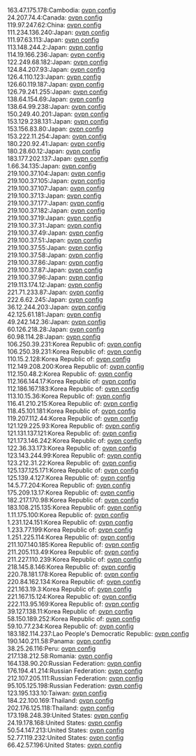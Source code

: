 163.47.175.178:Cambodia: [ovpn config](vpn/163_47_175_178.ovpn)  
24.207.74.4:Canada: [ovpn config](vpn/24_207_74_4.ovpn)  
119.97.247.62:China: [ovpn config](vpn/119_97_247_62.ovpn)  
111.234.136.240:Japan: [ovpn config](vpn/111_234_136_240.ovpn)  
111.97.63.113:Japan: [ovpn config](vpn/111_97_63_113.ovpn)  
113.148.244.2:Japan: [ovpn config](vpn/113_148_244_2.ovpn)  
114.19.166.236:Japan: [ovpn config](vpn/114_19_166_236.ovpn)  
122.249.68.182:Japan: [ovpn config](vpn/122_249_68_182.ovpn)  
124.84.207.93:Japan: [ovpn config](vpn/124_84_207_93.ovpn)  
126.4.110.123:Japan: [ovpn config](vpn/126_4_110_123.ovpn)  
126.60.119.187:Japan: [ovpn config](vpn/126_60_119_187.ovpn)  
126.79.241.255:Japan: [ovpn config](vpn/126_79_241_255.ovpn)  
138.64.154.69:Japan: [ovpn config](vpn/138_64_154_69.ovpn)  
138.64.99.238:Japan: [ovpn config](vpn/138_64_99_238.ovpn)  
150.249.40.201:Japan: [ovpn config](vpn/150_249_40_201.ovpn)  
153.129.238.131:Japan: [ovpn config](vpn/153_129_238_131.ovpn)  
153.156.83.80:Japan: [ovpn config](vpn/153_156_83_80.ovpn)  
153.222.11.254:Japan: [ovpn config](vpn/153_222_11_254.ovpn)  
180.220.92.41:Japan: [ovpn config](vpn/180_220_92_41.ovpn)  
180.28.60.12:Japan: [ovpn config](vpn/180_28_60_12.ovpn)  
183.177.202.137:Japan: [ovpn config](vpn/183_177_202_137.ovpn)  
1.66.34.135:Japan: [ovpn config](vpn/1_66_34_135.ovpn)  
219.100.37.104:Japan: [ovpn config](vpn/219_100_37_104.ovpn)  
219.100.37.105:Japan: [ovpn config](vpn/219_100_37_105.ovpn)  
219.100.37.107:Japan: [ovpn config](vpn/219_100_37_107.ovpn)  
219.100.37.13:Japan: [ovpn config](vpn/219_100_37_13.ovpn)  
219.100.37.177:Japan: [ovpn config](vpn/219_100_37_177.ovpn)  
219.100.37.182:Japan: [ovpn config](vpn/219_100_37_182.ovpn)  
219.100.37.19:Japan: [ovpn config](vpn/219_100_37_19.ovpn)  
219.100.37.31:Japan: [ovpn config](vpn/219_100_37_31.ovpn)  
219.100.37.49:Japan: [ovpn config](vpn/219_100_37_49.ovpn)  
219.100.37.51:Japan: [ovpn config](vpn/219_100_37_51.ovpn)  
219.100.37.55:Japan: [ovpn config](vpn/219_100_37_55.ovpn)  
219.100.37.58:Japan: [ovpn config](vpn/219_100_37_58.ovpn)  
219.100.37.86:Japan: [ovpn config](vpn/219_100_37_86.ovpn)  
219.100.37.87:Japan: [ovpn config](vpn/219_100_37_87.ovpn)  
219.100.37.96:Japan: [ovpn config](vpn/219_100_37_96.ovpn)  
219.113.174.12:Japan: [ovpn config](vpn/219_113_174_12.ovpn)  
221.71.233.87:Japan: [ovpn config](vpn/221_71_233_87.ovpn)  
222.6.62.245:Japan: [ovpn config](vpn/222_6_62_245.ovpn)  
36.12.244.203:Japan: [ovpn config](vpn/36_12_244_203.ovpn)  
42.125.61.181:Japan: [ovpn config](vpn/42_125_61_181.ovpn)  
49.242.142.36:Japan: [ovpn config](vpn/49_242_142_36.ovpn)  
60.126.218.28:Japan: [ovpn config](vpn/60_126_218_28.ovpn)  
60.98.114.28:Japan: [ovpn config](vpn/60_98_114_28.ovpn)  
106.250.39.231:Korea Republic of: [ovpn config](vpn/106_250_39_231.ovpn)  
106.250.39.231:Korea Republic of: [ovpn config](vpn/106_250_39_231.ovpn)  
110.15.2.128:Korea Republic of: [ovpn config](vpn/110_15_2_128.ovpn)  
112.149.208.200:Korea Republic of: [ovpn config](vpn/112_149_208_200.ovpn)  
112.150.48.2:Korea Republic of: [ovpn config](vpn/112_150_48_2.ovpn)  
112.166.144.17:Korea Republic of: [ovpn config](vpn/112_166_144_17.ovpn)  
112.186.167.183:Korea Republic of: [ovpn config](vpn/112_186_167_183.ovpn)  
113.10.15.36:Korea Republic of: [ovpn config](vpn/113_10_15_36.ovpn)  
116.41.210.215:Korea Republic of: [ovpn config](vpn/116_41_210_215.ovpn)  
118.45.101.181:Korea Republic of: [ovpn config](vpn/118_45_101_181.ovpn)  
119.207.112.44:Korea Republic of: [ovpn config](vpn/119_207_112_44.ovpn)  
121.129.225.93:Korea Republic of: [ovpn config](vpn/121_129_225_93.ovpn)  
121.131.137.121:Korea Republic of: [ovpn config](vpn/121_131_137_121.ovpn)  
121.173.146.242:Korea Republic of: [ovpn config](vpn/121_173_146_242.ovpn)  
122.36.33.173:Korea Republic of: [ovpn config](vpn/122_36_33_173.ovpn)  
123.143.244.99:Korea Republic of: [ovpn config](vpn/123_143_244_99.ovpn)  
123.212.31.22:Korea Republic of: [ovpn config](vpn/123_212_31_22.ovpn)  
125.137.125.171:Korea Republic of: [ovpn config](vpn/125_137_125_171.ovpn)  
125.139.4.127:Korea Republic of: [ovpn config](vpn/125_139_4_127.ovpn)  
14.5.77.204:Korea Republic of: [ovpn config](vpn/14_5_77_204.ovpn)  
175.209.13.17:Korea Republic of: [ovpn config](vpn/175_209_13_17.ovpn)  
182.217.170.98:Korea Republic of: [ovpn config](vpn/182_217_170_98.ovpn)  
183.108.215.135:Korea Republic of: [ovpn config](vpn/183_108_215_135.ovpn)  
1.11.175.100:Korea Republic of: [ovpn config](vpn/1_11_175_100.ovpn)  
1.231.124.151:Korea Republic of: [ovpn config](vpn/1_231_124_151.ovpn)  
1.233.77.199:Korea Republic of: [ovpn config](vpn/1_233_77_199.ovpn)  
1.251.225.114:Korea Republic of: [ovpn config](vpn/1_251_225_114.ovpn)  
211.107.140.185:Korea Republic of: [ovpn config](vpn/211_107_140_185.ovpn)  
211.205.113.49:Korea Republic of: [ovpn config](vpn/211_205_113_49.ovpn)  
211.227.110.239:Korea Republic of: [ovpn config](vpn/211_227_110_239.ovpn)  
218.145.8.146:Korea Republic of: [ovpn config](vpn/218_145_8_146.ovpn)  
220.78.181.178:Korea Republic of: [ovpn config](vpn/220_78_181_178.ovpn)  
220.84.162.134:Korea Republic of: [ovpn config](vpn/220_84_162_134.ovpn)  
221.163.19.3:Korea Republic of: [ovpn config](vpn/221_163_19_3.ovpn)  
221.167.15.124:Korea Republic of: [ovpn config](vpn/221_167_15_124.ovpn)  
222.113.95.169:Korea Republic of: [ovpn config](vpn/222_113_95_169.ovpn)  
39.127.138.11:Korea Republic of: [ovpn config](vpn/39_127_138_11.ovpn)  
58.150.189.252:Korea Republic of: [ovpn config](vpn/58_150_189_252.ovpn)  
59.10.77.234:Korea Republic of: [ovpn config](vpn/59_10_77_234.ovpn)  
183.182.114.237:Lao People's Democratic Republic: [ovpn config](vpn/183_182_114_237.ovpn)  
190.140.211.58:Panama: [ovpn config](vpn/190_140_211_58.ovpn)  
38.25.26.116:Peru: [ovpn config](vpn/38_25_26_116.ovpn)  
217.138.212.58:Romania: [ovpn config](vpn/217_138_212_58.ovpn)  
164.138.90.20:Russian Federation: [ovpn config](vpn/164_138_90_20.ovpn)  
176.194.41.214:Russian Federation: [ovpn config](vpn/176_194_41_214.ovpn)  
212.107.205.111:Russian Federation: [ovpn config](vpn/212_107_205_111.ovpn)  
95.105.125.198:Russian Federation: [ovpn config](vpn/95_105_125_198.ovpn)  
123.195.133.10:Taiwan: [ovpn config](vpn/123_195_133_10.ovpn)  
184.22.100.169:Thailand: [ovpn config](vpn/184_22_100_169.ovpn)  
202.176.125.118:Thailand: [ovpn config](vpn/202_176_125_118.ovpn)  
173.198.248.39:United States: [ovpn config](vpn/173_198_248_39.ovpn)  
24.19.178.168:United States: [ovpn config](vpn/24_19_178_168.ovpn)  
50.54.147.213:United States: [ovpn config](vpn/50_54_147_213.ovpn)  
52.77.119.232:United States: [ovpn config](vpn/52_77_119_232.ovpn)  
66.42.57.196:United States: [ovpn config](vpn/66_42_57_196.ovpn)  
